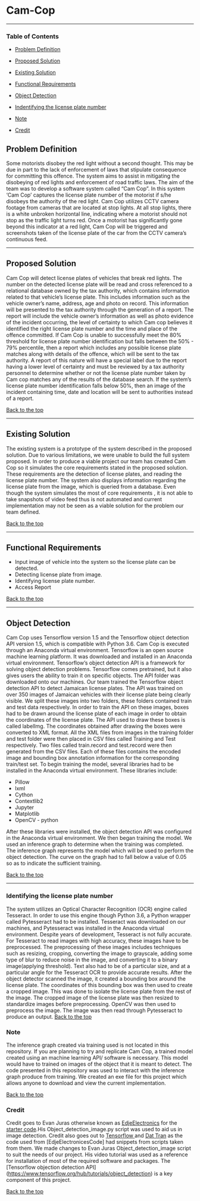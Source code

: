 # Cam-Cop
---

### Table of Contents
- [Problem Definition](##problem-definition)

- [Proposed Solution](#proposed-solution)

- [Existing Solution](#existing-solution)

- [Functional Requirements](#functional-requirements)

- [Object Detection](#object-detection)

- [Indentifying the license plate number](#indentifying-the-license-plate-number)

- [Note](#Note)

- [Credit](#credit)


## Problem Definition
Some motorists disobey the red light without a second thought. This may be due in part to the lack of enforcement of laws that stipulate consequence for committing this offence. The system aims to assist in mitigating the disobeying of red lights and enforcement of road traffic laws. The aim of the  team was to develop a software system called “Cam Cop”. In this system ‘Cam Cop’ captures the license plate number of the motorist if s/he disobeys the authority of the red light. Cam Cop utilizes CCTV camera footage from cameras that are located at stop lights. At all stop lights, there is a white unbroken horizontal line, indicating where a motorist should not stop as the traffic light turns red. Once a motorist has significantly gone beyond this indicator at a red light, Cam Cop will be triggered and screenshots taken of the license plate of the car from the CCTV camera’s continuous feed.

---

## Proposed Solution
Cam Cop will detect license plates of vehicles that break red lights. The number on the detected license plate will be read and cross referenced to a relational database owned by the tax authority, which contains information related to that vehicle’s license plate. This includes information such as the vehicle owner’s name, address, age and photo on record. This information will be presented to the tax authority through the generation of a report. The report will include the vehicle owner’s information as well as photo evidence of the incident occurring, the level of certainty to which Cam cop believes it identified the right license plate number and the time and place of the offence committed.  If Cam Cop is unable to successfully meet the 80% threshold for license plate number identification but falls between the 50% - 79% percentile, then a report which includes any possible license plate matches along with details of the offence, which will be sent to the tax authority. A report of this nature will have a special label due to the report having a lower level of certainty and must be reviewed by a tax authority personnel to determine whether or not the license plate number taken by Cam cop matches any of the results of the database search.  If the system’s license plate number identification falls below 50%, then an image of the incident containing time, date and location will be sent to authorities instead of a report.

[Back to the top](#Cam-Cop)

---

## Existing Solution
The existing system is a prototype of the system described in the proposed solution. Due to various limitations, we were unable to build the full system proposed. In order to produce a viable project our team has created Cam Cop so it simulates the core requirements stated in the proposed solution. These requirements are the detection of license plates, and reading the license plate number. The system also displays information regarding the license plate from the image, which is queried from a database. Even though the system simulates the most of core requirements , it is  not able to take snapshots of video feed thus is not automated and current implementation may not be seen as a viable solution for the problem our team defined.

[Back to the top](#Cam-Cop)

---
## Functional Requirements
- Input image of vehicle into the system so the license plate can be detected.
- Detecting license plate from image.
- Identifying license plate number.
- Access Report

[Back to the top](#Cam-Cop)

---

## Object Detection

Cam Cop uses Tensorflow version 1.5 and the Tensorflow object detection API version 1.5, which is compatible with Python 3.6. Cam Cop is executed through an Anaconda virtual environment. Tensorflow is an open source machine learning platform. It was downloaded and installed in an Anaconda virtual environment. Tensorflow’s object detection API is a framework for solving object detection problems. Tensorflow comes pretrained, but it also gives users the ability to train it on specific objects. The API folder was downloaded onto our machines. Our team trained the Tensorflow object detection API to detect Jamaican license plates. The API was trained on over 350 images of Jamaican vehicles with their license plate being clearly visible. We split these images into two folders, these folders contained train and test data respectively.  In order to train the API on these images, boxes had to be drawn around the license plate of each image in order to obtain the coordinates of the license plate. The  API used to draw these boxes is called labelImg. The coordinates obtained after drawing the boxes were converted to XML format. All the XML files from images in the training folder and test folder were then placed in CSV files called Training and Test respectively. Two files called train.record and test.record were then generated from the CSV files. Each of these files contains the encoded image and bounding box annotation information for the corresponding train/test set. To begin training the model, several libraries had to be installed in the Anaconda virtual environment. These libraries include: 
- Pillow
- lxml
- Cython
- Contextlib2
- Jupyter
- Matplotlib
- OpenCV - python

After these libraries were installed, the object detection API was configured in the Anaconda virtual environment. We then began training the model. We used an inference graph to determine when the training was completed. The inference graph represents the model which will be used to perform the object detection. The curve on the graph had to fall below a value of 0.05 so as to indicate the sufficient training.

[Back to the top](#Cam-Cop)

---

### Identifying the license plate number

The system utilizes an Optical Character Recognition (OCR) engine called Tesseract. In order to use this engine though Python 3.6, a Python wrapper called Pytesseract had to be installed. Tesseract was downloaded on our machines, and Pytesseract was installed in the Anaconda virtual environment. Despite years of development, Tesseract is not fully accurate. For Tesseract to read images with high accuracy, these images have to be preprocessed. The preprocessing of these images includes techniques such as resizing, cropping, converting the image to grayscale, adding some type of blur to reduce noise in the image, and converting it to a binary image(applying threshold). Text also had to be of a particular size, and at a particular angle for the Tesseract OCR to provide accurate results. After the object detector scanned the image, it created a bounding box around the license plate. The coordinates of this bounding box was then used to create a cropped image. This was done to isolate the license plate from the rest of the image. The cropped image of the license plate was then resized to standardize images before preprocessing. OpenCV was then used to preprocess the image. The image was then read through Pytesseract to produce an output.
[Back to the top](#Cam-Cop)

### Note
The inference graph created via training used is not located in this repository. If you are planning to try and replicate Cam Cop, a trained model created using an machine learning API/ software is necessary. This model would have to trained on images of the object that it is meant to detect. The code presented in this repository was used to interact with the inference graph produce from training. We created an exe file for this project which allows anyone to download and view the current implementation.

[Back to the top](#Cam-Cop)
### Credit

Credit goes to Evan Juras otherwise known as [EdjeElectronics](https://github.com/EdjeElectronics) for the [starter code](https://github.com/EdjeElectronics/TensorFlow-Object-Detection-API-Tutorial-Train-Multiple-Objects-Windows-10).His Object_detection_image.py script was used to aid us in image detection. Credit also goes out to [Tensorflow ](https://github.com/tensorflow/models/blob/master/research/object_detection/object_detection_tutorial.ipynb) and [Dat Tran](https://github.com/datitran/object_detector_app/blob/master/object_detection_app.py
) as the code used from [EdjeElectronicesCode] had snippets from scripts taken from them. We made changes to Evan Juras Object_detection_image script to suit the needs of our project. His video tutorial was used as a reference for installation of most of the required software and packages. The [Tensorflow objection detection API] (https://www.tensorflow.org/hub/tutorials/object_detection) is a key component of this project.

[Back to the top](#Cam-Cop)



